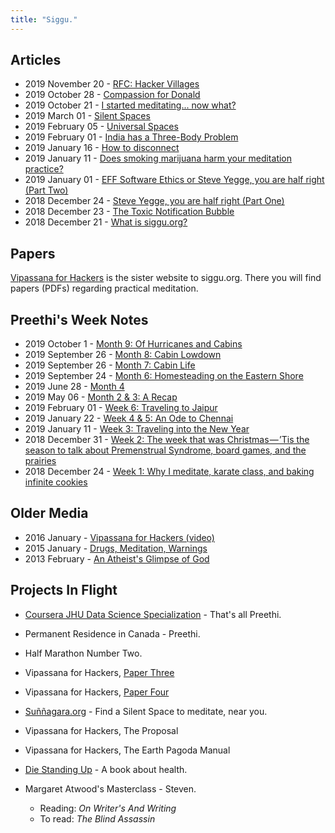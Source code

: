 ```yaml
---
title: "Siggu."
---
```


## Articles

- 2019 November 20 - [RFC: Hacker Villages](https://medium.com/siggu/rfc-hacker-villages-45d49369bf8c)
- 2019 October 28 - [Compassion for Donald](https://medium.com/siggu/compassion-for-donald-75a88f582a5d)
- 2019 October 21 - [I started meditating... now what?](https://medium.com/siggu/i-started-meditating-now-what-dc9f05d44cf3)
- 2019 March 01 - [Silent Spaces](https://medium.com/siggu/silent-spaces-160d3a44fa3d)
- 2019 February 05 - [Universal Spaces](https://medium.com/siggu/universal-spaces-d0e0110a0ccc)
- 2019 February 01 - [India has a Three-Body Problem](https://medium.com/siggu/india-has-a-three-body-problem-b61090fe4cc6)
- 2019 January 16 - [How to disconnect](https://medium.com/siggu/how-to-disconnect-1040de82072a)
- 2019 January 11 - [Does smoking marijuana harm your meditation practice?](https://medium.com/siggu/does-smoking-marijuana-harm-your-meditation-practice-a683ea752220)
- 2019 January 01 - [EFF Software Ethics or Steve Yegge, you are half right (Part Two)](https://medium.com/siggu/eff-software-fc19e1abca46)
- 2018 December 24 - [Steve Yegge, you are half right (Part One)](https://medium.com/siggu/steve-yegge-you-are-half-right-part-one-5560054e2922)
- 2018 December 23 - [The Toxic Notification Bubble](https://medium.com/siggu/the-toxic-notification-bubble-2dbac032e34a)
- 2018 December 21 - [What is siggu.org?](https://medium.com/siggu/what-is-siggu-org-a8e8823daee5)

## Papers

[Vipassana for Hackers](https://vipassana-for-hackers.org) is the sister website to siggu.org. There you will find papers (PDFs) regarding practical meditation.

## Preethi's Week Notes

- 2019 October 1 - [Month 9: Of Hurricanes and Cabins](https://medium.com/siggu/month-9-of-hurricanes-cabins-7ff26a3a3dc7)
- 2019 September 26 - [Month 8: Cabin Lowdown](https://medium.com/siggu/cabining-month-3-8e5872267b92)
- 2019 September 26 - [Month 7: Cabin Life](https://medium.com/siggu/cabin-life-month-2-e35478ccf17a)
- 2019 September 24 - [Month 6: Homesteading on the Eastern Shore](https://medium.com/siggu/living-in-a-cabin-month-1-fc394a61bb05)
- 2019 June 28 - [Month 4](https://medium.com/siggu/month-4-c0d51a5de9af)
- 2019 May 06 - [Month 2 & 3: A Recap](https://medium.com/siggu/month-2-3-a-recap-7513dc46e95e)
- 2019 February 01 - [Week 6: Traveling to Jaipur](https://medium.com/siggu/week-6-traveling-to-jaipur-e5d4ed82333e)
- 2019 January 22 - [Week 4 & 5: An Ode to Chennai](https://medium.com/siggu/week-4-5-an-ode-to-chennai-b3d720a323a9)
- 2019 January 11 - [Week 3: Traveling into the New Year](https://medium.com/siggu/week-3-da6670c2f5a0)
- 2018 December 31 - [Week 2: The week that was Christmas — ’Tis the season to talk about Premenstrual Syndrome, board games, and the prairies](https://medium.com/siggu/week-2-the-week-that-was-christmas-tis-the-season-to-talk-about-premenstrual-syndrome-board-fcf56b0a44c1)
- 2018 December 24 - [Week 1: Why I meditate, karate class, and baking infinite cookies](https://medium.com/siggu/week-1-the-week-before-christmas-or-why-i-meditate-karate-class-and-baking-infinite-cookies-48da5ca38b54)

## Older Media

- 2016 January - [Vipassana for Hackers (video)](https://www.youtube.com/watch?v=1BWYqHbF00c)
- 2015 January - [Drugs, Meditation, Warnings](http://blog.deobald.ca/2015/01/drugs-meditation-warnings.html)
- 2013 February - [An Atheist's Glimpse of God](http://blog.deobald.ca/2013/02/an-atheists-glimpse-of-god.html)

## Projects In Flight

- [Coursera JHU Data Science Specialization](https://www.coursera.org/specializations/jhu-data-science) - That's all Preethi.
- Permanent Residence in Canada - Preethi.
- Half Marathon Number Two.

- Vipassana for Hackers, [Paper Three](https://github.com/deobald/vipassana-for-hackers/blob/master/paper-three/paper-three.tex)
- Vipassana for Hackers, [Paper Four](https://github.com/deobald/vipassana-for-hackers/blob/master/paper-four/paper-four.tex)
- [Suññagara.org](https://www.sunnagara.org) - Find a Silent Space to meditate, near you.
- Vipassana for Hackers, The Proposal
- Vipassana for Hackers, The Earth Pagoda Manual
- [Die Standing Up](https://github.com/deobald/die-standing-up) - A book about health.
- Margaret Atwood's Masterclass - Steven.
    - Reading: _On Writer's And Writing_
    - To read: _The Blind Assassin_
